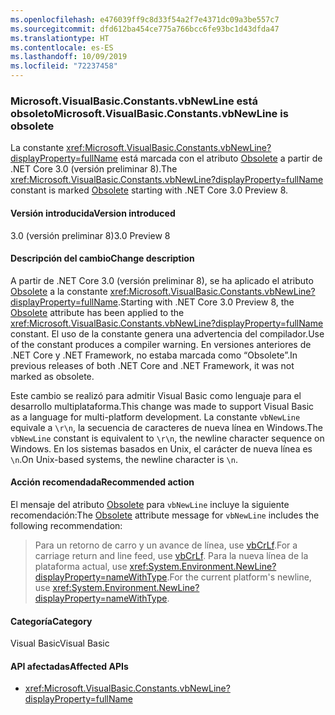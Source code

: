 ```yaml
---
ms.openlocfilehash: e476039ff9c8d33f54a2f7e4371dc09a3be557c7
ms.sourcegitcommit: dfd612ba454ce775a766bcc6fe93bc1d43dfda47
ms.translationtype: HT
ms.contentlocale: es-ES
ms.lasthandoff: 10/09/2019
ms.locfileid: "72237458"
---
```

### <a name="microsoftvisualbasicconstantsvbnewline-is-obsolete"></a><span data-ttu-id="a2bd7-101">Microsoft.VisualBasic.Constants.vbNewLine está obsoleto</span><span class="sxs-lookup"><span data-stu-id="a2bd7-101">Microsoft.VisualBasic.Constants.vbNewLine is obsolete</span></span>

<span data-ttu-id="a2bd7-102">La constante <xref:Microsoft.VisualBasic.Constants.vbNewLine?displayProperty=fullName> está marcada con el atributo [Obsolete](xref:System.ObsoleteAttribute) a partir de .NET Core 3.0 (versión preliminar 8).</span><span class="sxs-lookup"><span data-stu-id="a2bd7-102">The <xref:Microsoft.VisualBasic.Constants.vbNewLine?displayProperty=fullName> constant is marked [Obsolete](xref:System.ObsoleteAttribute) starting with .NET Core 3.0 Preview 8.</span></span>

#### <a name="version-introduced"></a><span data-ttu-id="a2bd7-103">Versión introducida</span><span class="sxs-lookup"><span data-stu-id="a2bd7-103">Version introduced</span></span>

<span data-ttu-id="a2bd7-104">3.0 (versión preliminar 8)</span><span class="sxs-lookup"><span data-stu-id="a2bd7-104">3.0 Preview 8</span></span>

#### <a name="change-description"></a><span data-ttu-id="a2bd7-105">Descripción del cambio</span><span class="sxs-lookup"><span data-stu-id="a2bd7-105">Change description</span></span>

<span data-ttu-id="a2bd7-106">A partir de .NET Core 3.0 (versión preliminar 8), se ha aplicado el atributo [Obsolete](xref:System.ObsoleteAttribute) a la constante <xref:Microsoft.VisualBasic.Constants.vbNewLine?displayProperty=fullName>.</span><span class="sxs-lookup"><span data-stu-id="a2bd7-106">Starting with .NET Core 3.0 Preview 8, the [Obsolete](xref:System.ObsoleteAttribute) attribute has been applied to the <xref:Microsoft.VisualBasic.Constants.vbNewLine?displayProperty=fullName> constant.</span></span> <span data-ttu-id="a2bd7-107">El uso de la constante genera una advertencia del compilador.</span><span class="sxs-lookup"><span data-stu-id="a2bd7-107">Use of the constant produces a compiler warning.</span></span> <span data-ttu-id="a2bd7-108">En versiones anteriores de .NET Core y .NET Framework, no estaba marcada como “Obsolete”.</span><span class="sxs-lookup"><span data-stu-id="a2bd7-108">In previous releases of both .NET Core and .NET Framework, it was not marked as obsolete.</span></span>

<span data-ttu-id="a2bd7-109">Este cambio se realizó para admitir Visual Basic como lenguaje para el desarrollo multiplataforma.</span><span class="sxs-lookup"><span data-stu-id="a2bd7-109">This change was made to support Visual Basic as a language for multi-platform development.</span></span> <span data-ttu-id="a2bd7-110">La constante `vbNewLine` equivale a `\r\n`, la secuencia de caracteres de nueva línea en Windows.</span><span class="sxs-lookup"><span data-stu-id="a2bd7-110">The `vbNewLine` constant is equivalent to `\r\n`, the newline character sequence on Windows.</span></span> <span data-ttu-id="a2bd7-111">En los sistemas basados en Unix, el carácter de nueva línea es `\n`.</span><span class="sxs-lookup"><span data-stu-id="a2bd7-111">On Unix-based systems, the newline character is `\n`.</span></span>
 
#### <a name="recommended-action"></a><span data-ttu-id="a2bd7-112">Acción recomendada</span><span class="sxs-lookup"><span data-stu-id="a2bd7-112">Recommended action</span></span>

<span data-ttu-id="a2bd7-113">El mensaje del atributo [Obsolete](xref:System.ObsoleteAttribute) para `vbNewLine` incluye la siguiente recomendación:</span><span class="sxs-lookup"><span data-stu-id="a2bd7-113">The [Obsolete](xref:System.ObsoleteAttribute) attribute message for `vbNewLine` includes the following recommendation:</span></span>

> <span data-ttu-id="a2bd7-114">Para un retorno de carro y un avance de línea, use [vbCrLf](xref:Microsoft.VisualBasic.Constants.vbCrLf).</span><span class="sxs-lookup"><span data-stu-id="a2bd7-114">For a carriage return and line feed, use [vbCrLf](xref:Microsoft.VisualBasic.Constants.vbCrLf).</span></span> <span data-ttu-id="a2bd7-115">Para la nueva línea de la plataforma actual, use <xref:System.Environment.NewLine?displayProperty=nameWithType>.</span><span class="sxs-lookup"><span data-stu-id="a2bd7-115">For the current platform's newline, use <xref:System.Environment.NewLine?displayProperty=nameWithType>.</span></span>

#### <a name="category"></a><span data-ttu-id="a2bd7-116">Categoría</span><span class="sxs-lookup"><span data-stu-id="a2bd7-116">Category</span></span>

<span data-ttu-id="a2bd7-117">Visual Basic</span><span class="sxs-lookup"><span data-stu-id="a2bd7-117">Visual Basic</span></span>

#### <a name="affected-apis"></a><span data-ttu-id="a2bd7-118">API afectadas</span><span class="sxs-lookup"><span data-stu-id="a2bd7-118">Affected APIs</span></span>

- <xref:Microsoft.VisualBasic.Constants.vbNewLine?displayProperty=fullName>

<!--

### Affected APIs

- `F:Microsoft.VisualBasic.Constants.vbNewLine`

-->

